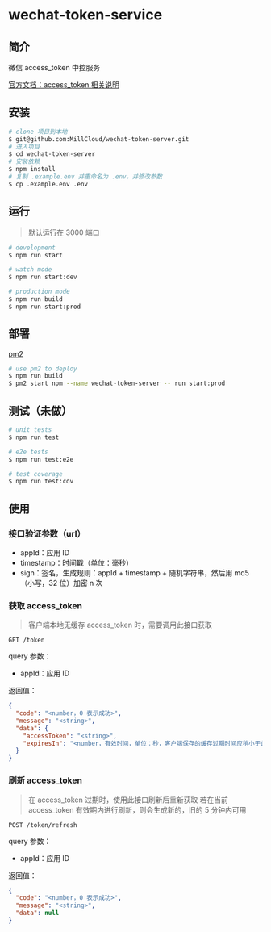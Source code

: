 # wechat-token-service

## 简介

微信 access_token 中控服务

[官方文档：access_token 相关说明](https://developers.weixin.qq.com/miniprogram/dev/api-backend/open-api/access-token/auth.getAccessToken.html)

## 安装

```bash
# clone 项目到本地
$ git@github.com:MillCloud/wechat-token-server.git
# 进入项目
$ cd wechat-token-server
# 安装依赖
$ npm install
# 复制 .example.env 并重命名为 .env，并修改参数
$ cp .example.env .env
```

## 运行

> 默认运行在 3000 端口

```bash
# development
$ npm run start

# watch mode
$ npm run start:dev

# production mode
$ npm run build
$ npm run start:prod
```

## 部署

[pm2](https://pm2.keymetrics.io/)

```bash
# use pm2 to deploy
$ npm run build
$ pm2 start npm --name wechat-token-server -- run start:prod
```

## 测试（未做）

```bash
# unit tests
$ npm run test

# e2e tests
$ npm run test:e2e

# test coverage
$ npm run test:cov
```

## 使用

### 接口验证参数（url）

- appId：应用 ID
- timestamp：时间戳（单位：毫秒）
- sign：签名，生成规则：appId + timestamp + 随机字符串，然后用 md5（小写，32 位）加密 n 次

### 获取 access_token

> 客户端本地无缓存 access_token 时，需要调用此接口获取

`GET /token`

query 参数：

- appId：应用 ID

返回值：

```json
{
  "code": "<number，0 表示成功>",
  "message": "<string>",
  "data": {
    "accessToken": "<string>",
    "expiresIn": "<number，有效时间，单位：秒，客户端保存的缓存过期时间应稍小于此字段（5～200）>"
  }
}
```

### 刷新 access_token

> 在 access_token 过期时，使用此接口刷新后重新获取
> 若在当前 access_token 有效期内进行刷新，则会生成新的，旧的 5 分钟内可用

`POST /token/refresh`

query 参数：

- appId：应用 ID

返回值：

```json
{
  "code": "<number，0 表示成功>",
  "message": "<string>",
  "data": null
}
```
